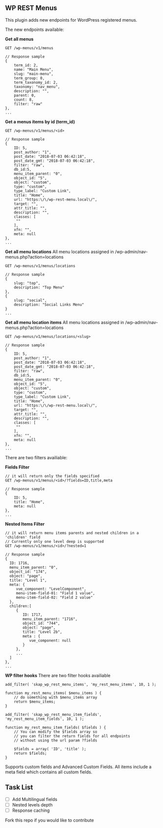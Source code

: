 ## WP REST Menus

This plugin adds new endpoints for WordPress registered menus.

The new endpoints available:

**Get all menus**
```
GET /wp-menus/v1/menus

// Response sample
{  
    term_id: 2,
    name: "Main Menu",
    slug: "main-menu",
    term_group: 0,
    term_taxonomy_id: 2,
    taxonomy: "nav_menu",
    description: "",
    parent: 0,
    count: 8,
    filter: "raw"
},
...
```

**Get a menus items by id (term_id)**
```
GET /wp-menus/v1/menus/<id>

// Response sample
{  
    ID: 5,
    post_author: "1",
    post_date: "2018-07-03 06:42:18",
    post_date_gmt: "2018-07-03 06:42:18",
    filter: "raw",
    db_id:5,
    menu_item_parent: "0",
    object_id: "5",
    object: "custom",
    type: "custom",
    type_label: "Custom Link",
    title: "Home",
    url: "https:\/\/wp-rest-menu.local\/",
    target: "",
    attr_title: "",
    description: "",
    classes: [  
     ""
    ],
    xfn: "",
    meta: null
},
...
```

**Get all menu locations**
All menu locations assigned  in /wp-admin/nav-menus.php?action=locations
```
GET /wp-menus/v1/menus/locations

// Response sample
{  
    slug: "top",
    description: "Top Menu"
},
{  
    slug: "social",
    description: "Social Links Menu"
}
...
```

**Get all menu location items**
All menu locations assigned  in /wp-admin/nav-menus.php?action=locations
```
GET /wp-menus/v1/menus/locations/<slug>

// Response sample
{  
    ID: 5,
    post_author: "1",
    post_date: "2018-07-03 06:42:18",
    post_date_gmt: "2018-07-03 06:42:18",
    filter: "raw",
    db_id:5,
    menu_item_parent: "0",
    object_id: "5",
    object: "custom",
    type: "custom",
    type_label: "Custom Link",
    title: "Home",
    url: "https:\/\/wp-rest-menu.local\/",
    target: "",
    attr_title: "",
    description: "",
    classes: [  
     ""
    ],
    xfn: "",
    meta: null
},
...
```

There are two filters availiable:

**Fields Filter**
```
// it will return only the fields specified
GET /wp-menus/v1/menus/<id>/?fields=ID,title,meta

// Response sample
{  
    ID: 5,
    title: "Home",
    meta: null
},
...
```

**Nested Items Filter**
```
// it will return menu items parents and nested children in a 'children' field
// Currently only one level deep is supported
GET /wp-menus/v1/menus/<id>/?nested=1

// Response sample
{  
  ID: 1716,
  menu_item_parent: "0",
  object_id: "174",
  object: "page",
  title: "Level 1",
  meta: {  
     vue_component: "LevelComponent",
     menu-item-field-01: "Field 1 value",
     menu-item-field-02: "Field 2 value"
  },
  children:[  
     {  
        ID: 1717,
        menu_item_parent: "1716",
        object_id: "744",
        object: "page",
        title: "Level 2b",
        meta : {  
           vue_component: null
        }
     },
     ...
  ]
},
...
```

**WP filter hooks**
There are two filter hooks availiable

```
add_filter( 'skap_wp_rest_menu_items', 'my_rest_menu_items', 10, 1 );

function my_rest_menu_items( $menu_items ) {
    // do something with $menu_items array
    return $menu_items;
}
```

```
add_filter( 'skap_wp_rest_menu_item_fields', 'my_rest_menu_item_fields', 10, 1 );

function my_rest_menu_item_fields( $fields ) {
    // You can modify the $fields array so
    // you can filter the return fields for all endpoints
    // without using the url param ?fields
    
    $fields = array( 'ID', 'title' );
    return $fields;
}
```

Supports custom fields and Advanced Custom Fields.
All items include a meta field which contains all custom fields.

## Task List
- [ ] Add Multilingual fields
- [ ] Nested levels depth
- [ ] Response caching

Fork this repo if you would like to contribute